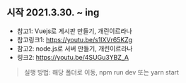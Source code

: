 ## 시작 2021.3.30. ~ ing
- 참고1: Vuejs로 게시판 만들기, 개린이르라나
- 참고링크1: https://youtu.be/s1lXVr65KZg
- 참고2: node.js로 서버 만들기, 개린이르라나
- 링크2: https://youtu.be/4SUGu3YBZ_A
> 실행 방법: 해당 폴더로 이동, npm run dev 또는 yarn start

